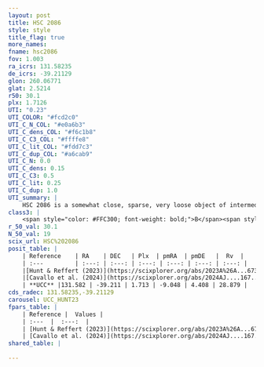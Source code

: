 ```yaml
---
layout: post
title: HSC 2086
style: style
title_flag: true
more_names: 
fname: hsc2086
fov: 1.003
ra_icrs: 131.58235
de_icrs: -39.21129
glon: 260.06771
glat: 2.5214
r50: 30.1
plx: 1.7126
UTI: "0.23"
UTI_COLOR: "#fcd2c0"
UTI_C_N_COL: "#e0a6b3"
UTI_C_dens_COL: "#f6c1b8"
UTI_C_C3_COL: "#ffffe8"
UTI_C_lit_COL: "#fdd7c3"
UTI_C_dup_COL: "#a6cab9"
UTI_C_N: 0.0
UTI_C_dens: 0.15
UTI_C_C3: 0.5
UTI_C_lit: 0.25
UTI_C_dup: 1.0
UTI_summary: |
    HSC 2086 is a somewhat close, sparse, very loose object of intermediate C3 quality. It was recently reported in the literature.<br><br><span style="color: #99180f; font-weight: bold;">Warning: </span>contains less than 25 stars with <i>P>0.5</i> estimated.
class3: |
    <span style="color: #FFC300; font-weight: bold;">B</span><span style="color: #FFC300; font-weight: bold;">B</span>
r_50_val: 30.1
N_50_val: 19
scix_url: HSC%202086
posit_table: |
    | Reference    | RA    | DEC   | Plx  | pmRA  | pmDE   |  Rv  |
    | :---         | :---: | :---: | :---: | :---: | :---: | :---: |
    |[Hunt & Reffert (2023)](https://scixplorer.org/abs/2023A%26A...673A.114H) | 131.915 | -38.95 | 1.72 | -9.06 | 4.473 | 33.209 |
    |[Cavallo et al. (2024)](https://scixplorer.org/abs/2024AJ....167...12C) | 131.336 | -39.288 | 1.723 | -- | -- | -- |
    | **UCC** |131.582 | -39.211 | 1.713 | -9.048 | 4.408 | 28.879 | 
cds_radec: 131.58235,-39.21129
carousel: UCC_HUNT23
fpars_table: |
    | Reference |  Values |
    | :---  |  :---:  |
    | [Hunt & Reffert (2023)](https://scixplorer.org/abs/2023A%26A...673A.114H) | `AV50=0.162, diffAV50=0.554, MOD50=8.746, logAge50=7.789` |
    | [Cavallo et al. (2024)](https://scixplorer.org/abs/2024AJ....167...12C) | `AV50=0.62, dMod50=9.03, logAge50=7.31, [Fe/H]50=-0.1` |
shared_table: |
    
---
```

